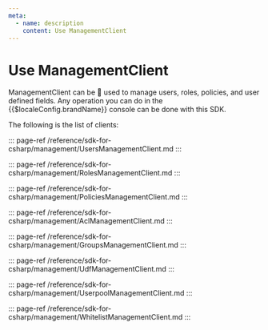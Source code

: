 ```yaml
---
meta:
  - name: description
    content: Use ManagementClient
---
```


# Use ManagementClient

<LastUpdated/>


ManagementClient can be  used to manage users, roles, policies, and user defined fields. Any operation you can do in the {{$localeConfig.brandName}} console can be done with this SDK.

The following is the list of clients:

::: page-ref /reference/sdk-for-csharp/management/UsersManagementClient.md
:::

::: page-ref /reference/sdk-for-csharp/management/RolesManagementClient.md
:::

::: page-ref /reference/sdk-for-csharp/management/PoliciesManagementClient.md
:::

::: page-ref /reference/sdk-for-csharp/management/AclManagementClient.md
:::

::: page-ref /reference/sdk-for-csharp/management/GroupsManagementClient.md
:::

::: page-ref /reference/sdk-for-csharp/management/UdfManagementClient.md
:::

::: page-ref /reference/sdk-for-csharp/management/UserpoolManagementClient.md
:::

::: page-ref /reference/sdk-for-csharp/management/WhitelistManagementClient.md
:::
